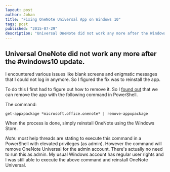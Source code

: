 ```yaml
---
layout: post
author: Johan
title: "Fixing OneNote Universal App on Windows 10"
tags: post
published: "2015-07-29"
description: "Universal OneNote did not work any more after the Windows 10 update."
---
```


## Universal OneNote did not work any more after the #windows10 update.

I encountered various issues like blank screens and enigmatic messages that I could not log in anymore. So I figured the fix was to reinstall the app.

To do this I first had to figure out how to remove it. So I [found out](https://social.technet.microsoft.com/Forums/en-US/ab5cf7ef-71bf-4dde-9711-313e440e6a82/onenote-cant-login?forum=WinPreview2014General) that we can remove the app with the following command in PowerShell.

The command:

    get-appxpackage *microsoft.office.onenote* | remove-appxpackage

When the process is done, simply reinstall OneNote using the Windows Store.

*Note:* most help threads are stating to execute this command in a PowerShell with elevated privileges (as admin). However the command will remove OneNote Universal for the admin account. There's actually no need to run this as admin. My usual Windows account has regular user rights and I was still able to execute the above command and reinstall OneNote Universal.

